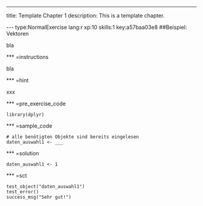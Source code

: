 ---
title: Template Chapter 1
description: This is a template chapter.

--- type:NormalExercise lang:r xp:10 skills:1 key:a57baa03e8
##Beispiel: Vektoren


bla

*** =instructions

bla

*** =hint 


xxx

*** =pre_exercise_code

```{r}
library(dplyr)
```


*** =sample_code

```{r}
# alle benötigten Objekte sind bereits eingelesen
daten_auswahl1 <- ___

```

*** =solution

```{r}
daten_auswahl1 <- 1
```

*** =sct

```{r}
test_object("daten_auswahl1") 
test_error()
success_msg("Sehr gut!")
```
